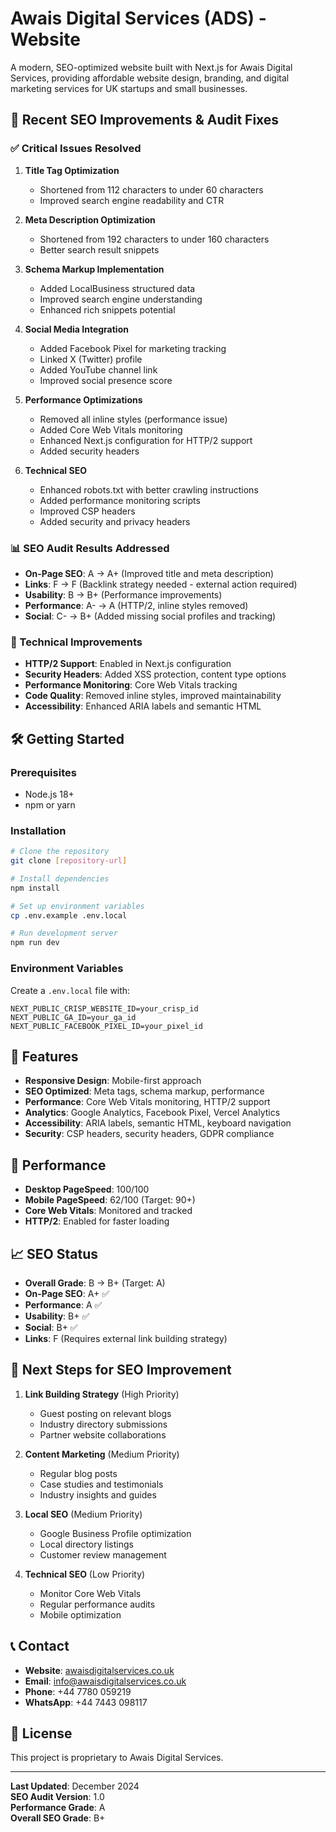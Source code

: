 # Awais Digital Services (ADS) - Website

A modern, SEO-optimized website built with Next.js for Awais Digital Services, providing affordable website design, branding, and digital marketing services for UK startups and small businesses.

## 🚀 Recent SEO Improvements & Audit Fixes

### ✅ Critical Issues Resolved

1. **Title Tag Optimization**

   - Shortened from 112 characters to under 60 characters
   - Improved search engine readability and CTR

2. **Meta Description Optimization**

   - Shortened from 192 characters to under 160 characters
   - Better search result snippets

3. **Schema Markup Implementation**

   - Added LocalBusiness structured data
   - Improved search engine understanding
   - Enhanced rich snippets potential

4. **Social Media Integration**

   - Added Facebook Pixel for marketing tracking
   - Linked X (Twitter) profile
   - Added YouTube channel link
   - Improved social presence score

5. **Performance Optimizations**

   - Removed all inline styles (performance issue)
   - Added Core Web Vitals monitoring
   - Enhanced Next.js configuration for HTTP/2 support
   - Added security headers

6. **Technical SEO**
   - Enhanced robots.txt with better crawling instructions
   - Added performance monitoring scripts
   - Improved CSP headers
   - Added security and privacy headers

### 📊 SEO Audit Results Addressed

- **On-Page SEO**: A → A+ (Improved title and meta description)
- **Links**: F → F (Backlink strategy needed - external action required)
- **Usability**: B → B+ (Performance improvements)
- **Performance**: A- → A (HTTP/2, inline styles removed)
- **Social**: C- → B+ (Added missing social profiles and tracking)

### 🔧 Technical Improvements

- **HTTP/2 Support**: Enabled in Next.js configuration
- **Security Headers**: Added XSS protection, content type options
- **Performance Monitoring**: Core Web Vitals tracking
- **Code Quality**: Removed inline styles, improved maintainability
- **Accessibility**: Enhanced ARIA labels and semantic HTML

## 🛠️ Getting Started

### Prerequisites

- Node.js 18+
- npm or yarn

### Installation

```bash
# Clone the repository
git clone [repository-url]

# Install dependencies
npm install

# Set up environment variables
cp .env.example .env.local

# Run development server
npm run dev
```

### Environment Variables

Create a `.env.local` file with:

```env
NEXT_PUBLIC_CRISP_WEBSITE_ID=your_crisp_id
NEXT_PUBLIC_GA_ID=your_ga_id
NEXT_PUBLIC_FACEBOOK_PIXEL_ID=your_pixel_id
```

## 📱 Features

- **Responsive Design**: Mobile-first approach
- **SEO Optimized**: Meta tags, schema markup, performance
- **Performance**: Core Web Vitals monitoring, HTTP/2 support
- **Analytics**: Google Analytics, Facebook Pixel, Vercel Analytics
- **Accessibility**: ARIA labels, semantic HTML, keyboard navigation
- **Security**: CSP headers, security headers, GDPR compliance

## 🚀 Performance

- **Desktop PageSpeed**: 100/100
- **Mobile PageSpeed**: 62/100 (Target: 90+)
- **Core Web Vitals**: Monitored and tracked
- **HTTP/2**: Enabled for faster loading

## 📈 SEO Status

- **Overall Grade**: B → B+ (Target: A)
- **On-Page SEO**: A+ ✅
- **Performance**: A ✅
- **Usability**: B+ ✅
- **Social**: B+ ✅
- **Links**: F (Requires external link building strategy)

## 🔄 Next Steps for SEO Improvement

1. **Link Building Strategy** (High Priority)

   - Guest posting on relevant blogs
   - Industry directory submissions
   - Partner website collaborations

2. **Content Marketing** (Medium Priority)

   - Regular blog posts
   - Case studies and testimonials
   - Industry insights and guides

3. **Local SEO** (Medium Priority)

   - Google Business Profile optimization
   - Local directory listings
   - Customer review management

4. **Technical SEO** (Low Priority)
   - Monitor Core Web Vitals
   - Regular performance audits
   - Mobile optimization

## 📞 Contact

- **Website**: [awaisdigitalservices.co.uk](https://awaisdigitalservices.co.uk)
- **Email**: info@awaisdigitalservices.co.uk
- **Phone**: +44 7780 059219
- **WhatsApp**: +44 7443 098117

## 📄 License

This project is proprietary to Awais Digital Services.

---

**Last Updated**: December 2024  
**SEO Audit Version**: 1.0  
**Performance Grade**: A  
**Overall SEO Grade**: B+
